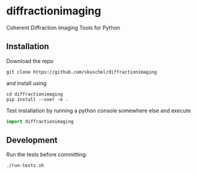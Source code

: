 # diffractionimaging
Coherent Diffraction Imaging Tools for Python

## Installation

Download the repo
```
git clone https://github.com/skuschel/diffractionimaging
```
and install using
```
cd diffractionimaging
pip install --user -e .
```

Test installation by running a python console somewhere else and execute
```python
import diffractionimaging
```

## Development

Run the tests before committing:
```
./run-tests.sh
```

